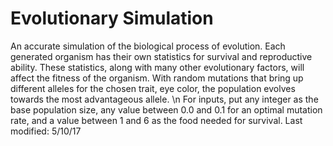 # Evolutionary Simulation
An accurate simulation of the biological process of evolution. Each generated organism has their own statistics for survival and reproductive ability. These statistics, along with many other evolutionary factors, will affect the fitness of the organism. With random mutations that bring up different alleles for the chosen trait, eye color, the population evolves towards the most advantageous allele.
\n For inputs, put any integer as the base population size, any value between 0.0 and 0.1 for an optimal mutation rate, and a value between 1 and 6 as the food needed for survival. 
Last modified: 5/10/17
